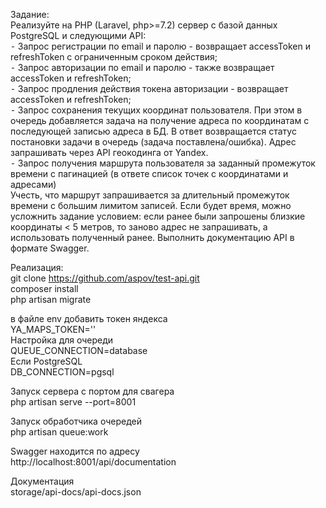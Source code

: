 Задание:<br>
Реализуйте на PHP (Laravel, php>=7.2) сервер с базой данных PostgreSQL и следующими API:<br>
⁃ Запрос регистрации по email и паролю - возвращает accessToken и refreshToken с ограниченным сроком действия;<br>
⁃ Запрос авторизации по email и паролю - также возвращает accessToken и refreshToken;<br>
⁃ Запрос продления действия токена авторизации - возвращает accessToken и refreshToken;<br>
⁃ Запрос сохранения текущих координат пользователя. При этом в очередь добавляется задача на получение адреса по координатам с последующей записью адреса в БД. В ответ возвращается статус постановки задачи в очередь (задача поставлена/ошибка). Адрес запрашивать через API геокодинга от Yandex.<br>
⁃ Запрос получения маршрута пользователя за заданный промежуток времени с пагинацией (в ответе список точек с координатами и адресами)<br>
Учесть, что маршрут запрашивается за длительный промежуток времени с большим лимитом записей. Если будет время, можно усложнить задание условием: если ранее были запрошены близкие координаты < 5 метров, то заново адрес не запрашивать, а использовать полученный ранее. Выполнить документацию API в формате Swagger.<br>

Реализация:<br>
git clone https://github.com/aspov/test-api.git<br>
composer install<br>
php artisan migrate<br>

в файле env добавить токен яндекса<br>
YA_MAPS_TOKEN=''<br>
Настройка для очереди<br>
QUEUE_CONNECTION=database<br>
Если PostgreSQL<br>
DB_CONNECTION=pgsql<br>

Запуск сервера с портом для свагера<br>
php artisan serve --port=8001<br>

Запуск обработчика очередей<br>
php artisan queue:work<br>

Swagger находится по адресу<br>
http://localhost:8001/api/documentation<br>

Документация<br>
storage/api-docs/api-docs.json<br>

